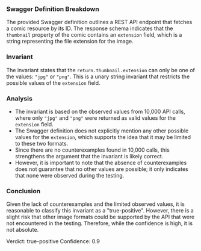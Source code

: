 ### Swagger Definition Breakdown
The provided Swagger definition outlines a REST API endpoint that fetches a comic resource by its ID. The response schema indicates that the `thumbnail` property of the comic contains an `extension` field, which is a string representing the file extension for the image.

### Invariant
The invariant states that the `return.thumbnail.extension` can only be one of the values: `"jpg"` or `"png"`. This is a unary string invariant that restricts the possible values of the `extension` field.

### Analysis
- The invariant is based on the observed values from 10,000 API calls, where only `"jpg"` and `"png"` were returned as valid values for the `extension` field.
- The Swagger definition does not explicitly mention any other possible values for the `extension`, which supports the idea that it may be limited to these two formats.
- Since there are no counterexamples found in 10,000 calls, this strengthens the argument that the invariant is likely correct.
- However, it is important to note that the absence of counterexamples does not guarantee that no other values are possible; it only indicates that none were observed during the testing.

### Conclusion
Given the lack of counterexamples and the limited observed values, it is reasonable to classify this invariant as a "true-positive". However, there is a slight risk that other image formats could be supported by the API that were not encountered in the testing. Therefore, while the confidence is high, it is not absolute. 

Verdict: true-positive
Confidence: 0.9
